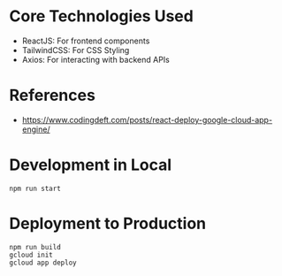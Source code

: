 # Core Technologies Used
- ReactJS: For frontend components
- TailwindCSS: For CSS Styling
- Axios: For interacting with backend APIs

# References 
- https://www.codingdeft.com/posts/react-deploy-google-cloud-app-engine/

# Development in Local
    npm run start

# Deployment to Production
    npm run build
    gcloud init
    gcloud app deploy
